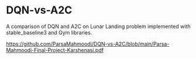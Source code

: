 # DQN-vs-A2C
A comparison of DQN and A2C on Lunar Landing problem implemented with stable_baseline3 and Gym libraries.


https://github.com/ParsaMahmoodi/DQN-vs-A2C/blob/main/Parsa-Mahmoodi-Final-Project-Karshenasi.pdf

